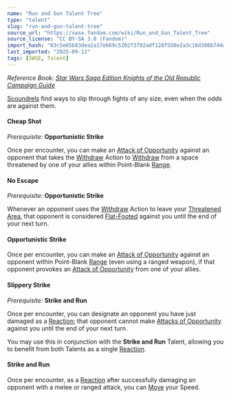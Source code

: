 ```yaml
---
name: "Run and Gun Talent Tree"
type: "talent"
slug: "run-and-gun-talent-tree"
source_url: "https://swse.fandom.com/wiki/Run_and_Gun_Talent_Tree"
source_license: "CC BY-SA 3.0 (Fandom)"
import_hash: "03c5e65b83dea2a17e669c5202f3792adf128f550e2a3c16d306b744a011ae41"
last_imported: "2025-09-12"
tags: [SWSE, Talent]
---
```

*Reference Book:* *[Star Wars Saga Edition Knights of the Old Republic Campaign Guide](https://swse.fandom.com/wiki/Star_Wars_Saga_Edition_Knights_of_the_Old_Republic_Campaign_Guide)*

[Scoundrels](https://swse.fandom.com/wiki/Scoundrel) find ways to slip through fights of any size, even when the odds are against them.

#### **Cheap Shot**
*Prerequisite:* **Opportunistic Strike**

Once per encounter, you can make an [Attack of Opportunity](https://swse.fandom.com/wiki/Attack_of_Opportunity) against an opponent that takes the [Withdraw](https://swse.fandom.com/wiki/Withdraw) Action to [Withdraw](https://swse.fandom.com/wiki/Withdraw) from a space threatened by one of your allies within Point-Blank [Range](https://swse.fandom.com/wiki/Range).

#### **No Escape**
*Prerequisite:* **Opportunistic Strike**

Whenever an opponent uses the [Withdraw](https://swse.fandom.com/wiki/Withdraw) Action to leave your [Threatened Area](https://swse.fandom.com/wiki/Threatened_Area), that opponent is considered [Flat-Footed](https://swse.fandom.com/wiki/Flat-Footed) against you until the end of your next turn.

#### **Opportunistic Strike**
Once per encounter, you can make an [Attack of Opportunity](https://swse.fandom.com/wiki/Attack_of_Opportunity) against an opponent within Point-Blank [Range](https://swse.fandom.com/wiki/Range) (even using a ranged weapon), if that opponent provokes an [Attack of Opportunity](https://swse.fandom.com/wiki/Attack_of_Opportunity) from one of your allies.

#### **Slippery Strike**
*Prerequisite:* **Strike and Run**

Once per encounter, you can designate an opponent you have just damaged as a [Reaction](https://swse.fandom.com/wiki/Reaction); that opponent cannot make [Attacks of Opportunity](https://swse.fandom.com/wiki/Attacks_of_Opportunity) against you until the end of your next turn.

You may use this in conjunction with the **Strike and Run** Talent, allowing you to benefit from both Talents as a single [Reaction](https://swse.fandom.com/wiki/Reaction).

#### **Strike and Run**
Once per encounter, as a [Reaction](https://swse.fandom.com/wiki/Reaction) after successfully damaging an opponent with a melee or ranged attack, you can [Move](https://swse.fandom.com/wiki/Move) your Speed.